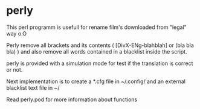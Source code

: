 perly
=====

This perl programm is usefull for rename film's downloaded from "legal" way o.O

Perly remove all brackets and its contents ( [DivX-ENg-blahblah] or (bla bla bla) ) and also remove all words contained in a blacklist inside the script.

perly is provided with a simulation mode for test if the translation is correct or not.

Next implementation is to create a *.cfg file in ~/.config/ and an external blacklist text file in ~/

Read perly.pod for more information about functions
